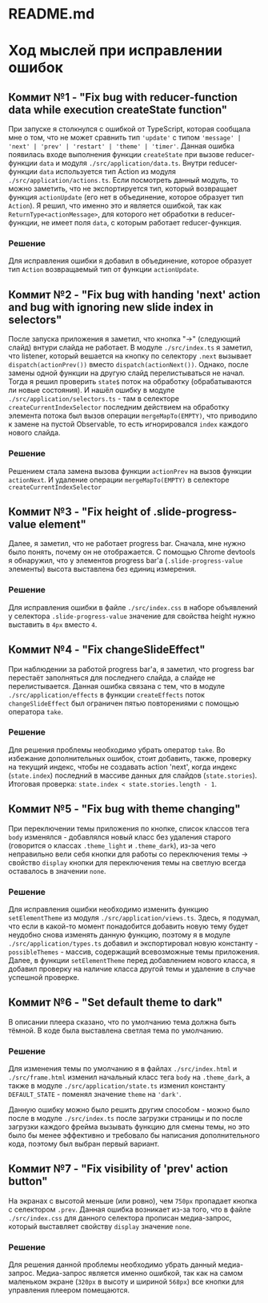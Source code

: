 # README.md

# Ход мыслей при исправлении ошибок

## Коммит №1 - "Fix bug with reducer-function data while execution createState function"

При запуске я столкнулся с ошибкой от TypeScript, которая сообщала мне о том, что не может сравнить тип `'update'` с типом `'message' | 'next' | 'prev' | 'restart' | 'theme' | 'timer'`. Данная ошибка появилась входе выполнения функции `createState` при вызове reducer-функции `data` и модуля `./src/application/data.ts`. Внутри reducer-функции `data` используется тип Action из модуля `./src/application/actions.ts`. Если посмотреть данный модуль, то можно заметить, что не экспортируется тип, который возвращает функция `actionUpdate` (его нет в объединение, которое образует тип `Action`). Я решил, что именно это и является ошибкой, так как `ReturnType<actionMessage>`, для которого нет обработки в reducer-функции, не имеет поля `data`, с которым работает reducer-функция.

### Решение

Для исправления ошибки я добавил в объединение, которое образует тип `Action` возвращаемый тип от функции `actionUpdate`.

## Коммит №2 - "Fix bug with handing 'next' action and bug with ignoring new slide index in selectors"

После запуска приложения я заметил, что кнопка "→" (следующий слайд) внтури слайда не работает. В модуле `./src/index.ts` я заметил, что listener, который вешается на кнопку по селектору `.next` вызывает `dispatch(actionPrev())` вместо `dispatch(actionNext())`. Однако, после замены одной функции на другую слайд перелистываться не начал. Тогда я решил проверить `state$` поток на обработку (обрабатываются ли новые состояния). И нашёл ошибку в модуле `./src/application/selectors.ts` - там в селекторе `createCurrentIndexSelector` последним действием на обработку элемента потока был вызов операции `mergeMapTo(EMPTY)`, что приводило к замене на пустой Observable, то есть игнорировался `index` каждого нового слайда.

### Решение

Решением стала замена вызова функции `actionPrev` на вызов функции `actionNext`. И удаление операции `mergeMapTo(EMPTY)` в селекторе `createCurrentIndexSelector`

## Коммит №3 - "Fix height of .slide-progress-value element"

Далее, я заметил, что не работает progress bar. Сначала, мне нужно было понять, почему он не отображается. С помощью Chrome devtools я обнаружил, что у элементов progress bar'а (`.slide-progress-value` элементы) высота выставлена без единиц измерения.

### Решение

Для исправления ошибки в файле `./src/index.css` в наборе объявлений у селектора `.slide-progress-value` значение для свойства height нужно выставить в `4px` вместо `4`.

## Коммит №4 - "Fix changeSlideEffect"

При наблюдении за работой progress bar'а, я заметил, что progress bar перестаёт заполняться для последнего слайда, а слайде не перелистывается. Данная ошибка связана с тем, что в модуле `./src/application/effects` в функции `createEffects` поток `changeSlideEffect` был ограничен пятью повторениями с помощью оператора `take`.

### Решение

Для решения проблемы необходимо убрать оператор `take`. Во избежание дополнительных ошибок, стоит добавить, также, проверку на текущий индекс, чтобы не создавать action 'next', когда индекс (`state.index`) последний в массиве данных для слайдов (`state.stories`).
Итоговая проверка: `state.index < state.stories.length - 1`.

## Коммит №5 - "Fix bug with theme changing"

При переключении темы приложения по кнопке, список классов тега `body` изменялся - добавлялся новый класс без удаления старого (говорится о классах `.theme_light` и `.theme_dark`), из-за чего неправильно вели себя кнопки для работы со переключения темы → свойство `display` кнопки для переключения темы на светлую всегда оставалось в значении `none`.

### Решение

Для исправления ошибки необходимо изменить функцию `setElementTheme` из модуля `./src/application/views.ts`. Здесь, я подумал, что если в какой-то момент понадобится добавить новую тему будет неудобно снова изменять данную функцию, поэтому я в модуле `./src/application/types.ts` добавил и экспортировал новую константу - `possibleThemes` - массив, содержащий всевозможные темы приложения. Далее, в функции `setElementTheme` перед добавлением нового класса, я добавил проверку на наличие класса другой темы и удаление в случае успешной проверке.

## Коммит №6 - "Set default theme to dark"

В описании плеера сказано, что по умолчанию тема должна быть тёмной. В коде была выставлена светлая тема по умолчанию.

### Решение

Для изменения темы по умолчанию я в файлах `./src/index.html` и `./src/frame.html` изменил начальный класс тега `body` на `.theme_dark`, а также в модуле `./src/application/state.ts` изменил константу `DEFAULT_STATE` - поменял значение `theme` на `'dark'`.

Данную ошибку можно было решить другим способом - можно было после в модуле `./src/index.ts` после загрузки страницы и по после загрузки каждого фрейма вызывать функцию для смены темы, но это было бы менее эффективно и требовало бы написания дополнительного кода, поэтому был выбран первый вариант.

## Коммит №7 - "Fix visibility of 'prev' action button"

На экранах с высотой меньше (или ровно), чем `750px` пропадает кнопка с селектором `.prev`. Данная ошибка возникает из-за того, что в файле `./src/index.css` для данного селектора прописан медиа-запрос, который выставляет свойству `display` значение `none`.

### Решение

Для решения данной проблемы необходимо убрать данный медиа-запрос. Медиа-запрос является именно ошибкой, так как на самом маленьком экране (`320px` в высоту и шириной `568px`) все кнопки для управления плеером помещаются.
